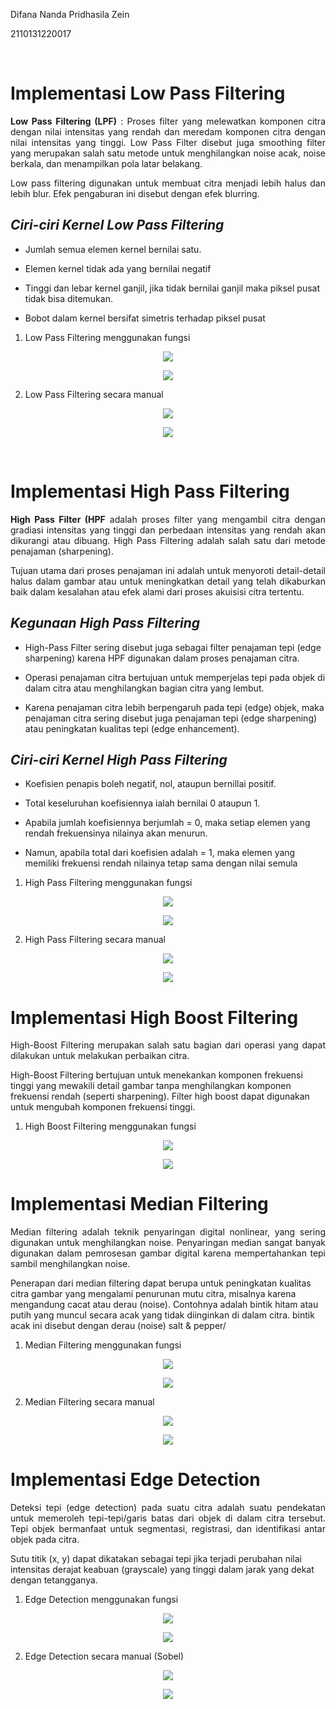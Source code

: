 Difana Nanda Pridhasila Zein

2110131220017

<br>

# Implementasi Low Pass Filtering

<p align = "justify">

<p align="justify"><b>Low Pass Filtering (LPF)</b> : Proses filter yang melewatkan komponen citra dengan nilai intensitas yang rendah dan meredam komponen citra dengan nilai intensitas yang tinggi. Low Pass Filter disebut juga smoothing filter yang merupakan salah satu metode untuk menghilangkan noise acak, noise berkala, dan menampilkan pola latar belakang. 
</p>

<p align="justify">Low pass filtering digunakan untuk membuat citra menjadi lebih halus dan lebih blur. Efek pengaburan ini disebut dengan efek blurring.</p>


## *Ciri-ciri Kernel Low Pass Filtering*

- Jumlah semua elemen kernel bernilai satu. 

- Elemen kernel tidak ada yang bernilai negatif

- Tinggi dan lebar kernel ganjil, jika tidak bernilai ganjil maka piksel pusat tidak bisa ditemukan.

- Bobot dalam kernel bersifat simetris terhadap piksel pusat

1. Low Pass Filtering menggunakan fungsi

<p align="center"><img src="img/lowfunc.png"></p>

<p align="center"><img src="img/lowmanual.png"></p>

2. Low Pass Filtering secara manual

<p align="center"><img src="img/lpf.png"></p>

<p align="center"><img src="img/lpfman.png"></p>

<br>

# Implementasi High Pass Filtering

<p align="justify"><b>High Pass Filter (HPF</b> adalah proses filter yang mengambil citra dengan gradiasi intensitas yang tinggi dan perbedaan intensitas yang rendah akan dikurangi atau dibuang. High Pass Filtering adalah salah satu dari metode penajaman (sharpening).</p> 

<p align="justify">Tujuan utama dari proses penajaman ini adalah untuk menyoroti detail-detail halus dalam gambar atau untuk meningkatkan detail yang telah dikaburkan baik dalam kesalahan atau efek alami dari proses akuisisi citra tertentu.</p>

## *Kegunaan High Pass Filtering*

- High-Pass Filter sering disebut juga sebagai filter penajaman tepi (edge sharpening) karena HPF digunakan dalam proses penajaman citra. 

- Operasi penajaman citra bertujuan untuk memperjelas tepi pada objek di dalam citra atau menghilangkan bagian citra yang lembut.

- Karena penajaman citra lebih berpengaruh pada tepi (edge) objek, maka penajaman citra sering disebut juga penajaman tepi (edge sharpening) atau peningkatan kualitas tepi (edge enhancement).


## *Ciri-ciri Kernel High Pass Filtering*
- Koefisien penapis boleh negatif, nol, ataupun bernillai positif.

- Total keseluruhan koefisiennya ialah bernilai 0 ataupun 1.

- Apabila jumlah koefisiennya berjumlah = 0, maka setiap elemen yang rendah frekuensinya nilainya akan menurun. 

- Namun, apabila total dari koefisien adalah = 1, maka elemen yang memiliki frekuensi rendah nilainya tetap sama dengan nilai semula

1. High Pass Filtering menggunakan fungsi

<p align="center"><img src="img/high1.png"></p>

<p align="center"><img src="img/highfunc.png"></p>

2. High Pass Filtering secara manual

<p align="center"><img src="img/hpfman.png"></p>

<p align="center"><img src="img/hpf1.png"></p>

# Implementasi High Boost Filtering

<p align="justify" >High-Boost Filtering merupakan salah satu bagian dari operasi yang dapat dilakukan untuk melakukan perbaikan citra.

High-Boost Filtering bertujuan untuk menekankan komponen frekuensi tinggi yang mewakili detail gambar tanpa menghilangkan komponen frekuensi rendah (seperti sharpening). Filter high boost dapat digunakan untuk mengubah komponen frekuensi tinggi.</p>

1. High Boost Filtering menggunakan fungsi

<p align="center"><img src="img/hbf.png"></p>

<p align="center"><img src="img/hbf1.png"></p>


# Implementasi Median Filtering

<p align="justify">Median filtering adalah teknik penyaringan digital nonlinear, yang sering digunakan untuk menghilangkan noise. Penyaringan median sangat banyak digunakan dalam pemrosesan gambar digital karena mempertahankan tepi sambil menghilangkan noise.

Penerapan dari median filtering dapat berupa untuk peningkatan kualitas citra gambar yang mengalami penurunan mutu citra, misalnya karena mengandung cacat atau derau (noise). Contohnya adalah bintik hitam atau putih yang muncul secara acak yang tidak diinginkan di dalam citra. bintik acak ini disebut dengan derau (noise) salt & pepper/</p>

1. Median Filtering menggunakan fungsi

<p align="center"><img src="img/medfunc.png"></p>

<p align="center"><img src="img/med1.png"></p>

2. Median Filtering secara manual

<p align="center"><img src="img/medman.png"></p>

<p align="center"><img src="img/medman1.png"></p>


# Implementasi Edge Detection

<p align="justify">Deteksi tepi (edge detection) pada suatu citra adalah suatu pendekatan untuk memeroleh tepi-tepi/garis batas dari objek di dalam citra tersebut. Tepi objek bermanfaat untuk segmentasi, registrasi, dan identifikasi antar objek pada citra.

Sutu titik (x, y) dapat dikatakan sebagai tepi jika terjadi perubahan nilai intensitas derajat keabuan (grayscale) yang tinggi dalam jarak yang dekat dengan tetangganya.</p>

1. Edge Detection menggunakan fungsi

<p align="center"><img src="img/ed.png"></p>

<p align="center"><img src="img/ed1.png"></p>

2. Edge Detection secara manual (Sobel)

<p align="center"><img src="img/egman.png"></p>

<p align="center"><img src="img/eg1.png"></p>

